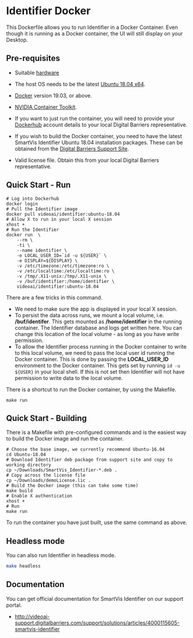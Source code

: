 # Identifier Docker

This Dockerfile allows you to run Identifier in a Docker Container. 
Even though it is running as a Docker container, the UI will still 
display on your Desktop.

## Pre-requisites

  * Suitable [hardware](http://videoai-support.digitalbarriers.com/support/solutions/articles/4000122220-does-my-system-meet-the-requirements-for-identifier-)

  * The host OS needs to be the latest [Ubuntu 18.04 x64](https://releases.ubuntu.com/18.04/).

  * [Docker](https://docs.docker.com/install/linux/docker-ce/ubuntu) version 19.03, or above.
  
  * [NVIDIA Container Toolkit](https://github.com/NVIDIA/nvidia-docker).

  * If you want to just run the container, you will need to provide your [Dockerhub](https://dockerhub.com) account details
to your local Digital Barriers representative.  

  * If you wish to build the Docker container, you need to have the latest SmartVis Identifier Ubuntu 18.04 installation 
packages.  These can be obtained from the [Digital Barriers Support Site](http://videoai-support.digitalbarriers.com/support/home).

  * Valid license file.  Obtain this from your local Digital Barriers representative. 
  
## Quick Start - Run
```shell script
# Log into Dockerhub
docker login
# Pull the Identifier image
docker pull videoai/identifier:ubuntu-18.04
# Allow X to run in your local X session
xhost +
# Run the Identifier
docker run  \
    --rm \
    -ti \
    --name identifier \
    -e LOCAL_USER_ID=`id -u ${USER}` \
    -e DISPLAY=${DISPLAY} \
    -v /etc/timezone:/etc/timezone:ro \
    -v /etc/localtime:/etc/localtime:ro \
    -v /tmp/.X11-unix:/tmp/.X11-unix \
    -v /buf/identifier:/home/identifier \
    videoai/identifier:ubuntu-18.04
```

There are a few tricks in this command.  
  * We need to make sure the app is displayed in your local X session.  
  * To persist the data across runs, we mount a local volume, i.e. **/buf/identifer**.  This gets mounted as 
  **/home/identifier** in the running container.  The Identifier database and logs get written here.  You can change
  this location of the local volume - as long as you have write permission. 
  * To allow the Identifier process running in the Docker container to write to this local volume, we need to pass the 
  local user id running the Docker container.  This is done by passing the **LOCAL_USER_ID** environment to the Docker 
  container.  This gets set by running ```id -u ${USER}``` in your local shell. If this is not set then Identifier will 
  not have permission to write data to the local volume.

There is a shortcut to run the Docker container, by using the Makefile.
```shell script
make run
```

## Quick Start - Building

There is a Makefile with pre-configured commands and is the easiest way to build 
the Docker image and run the container.

```shell script
# Choose the base image, we currently recommend Ubuntu-16.04
cd Ubuntu-18.04
# Download Identifier deb package from support site and copy to working directory
cp ~/Downloads/SmartVis_Identifier-*.deb .
# Copy across the license file 
cp ~/Downloads/demoLicense.lic .
# Build the Docker image (this can take some time)
make build
# Enable X authentication
xhost +
# Run
make run
```

To run the container you have just built, use the same command as above.
  
## Headless mode
You can also run Identifier in headless mode.
```bash
make headless
```

## Documentation

You can get official documentation for SmartVis Identifier on our support portal.

  *  http://videoai-support.digitalbarriers.com/support/solutions/articles/4000115605-smartvis-identifier


